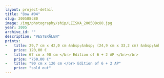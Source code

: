 ```yaml
---
layout: project-detail
title: "Bow #04"
slug: 200508c80
image: /img/photography/ship/LEISKA_200508c80.jpg
year: 2005
archive_id: ""
description: "VESTERÅLEN"
prints: 
-   title: 29,7 cm x 42,0 cm &nbsp;&nbsp; (24,9 cm x 33,2 cm) &nbsp;&nbsp;</br> Edition of 120 + 6 AP </br></br> 
    price: 120,00 €
-   title: 67 cm x 90 cm </br> Edition of 6 + 2 AP </br></br>
    price: "750,00 €"
-   title: "90 cm x 120 cm </br> Edition of 6 + 2 AP"
    price: "sold out"
---
```

